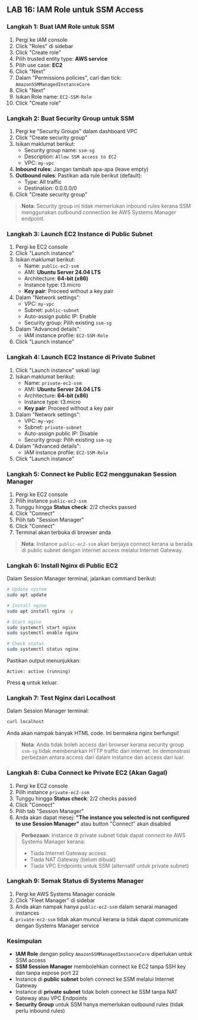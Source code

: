 ## LAB 16: IAM Role untuk SSM Access

### Langkah 1: Buat IAM Role untuk SSM

1. Pergi ke IAM console
2. Click "Roles" di sidebar
3. Click "Create role"
4. Pilih trusted entity type: **AWS service**
5. Pilih use case: **EC2**
6. Click "Next"
7. Dalam "Permissions policies", cari dan tick: `AmazonSSMManagedInstanceCore`
8. Click "Next"
9. Isikan Role name: `EC2-SSM-Role`
10. Click "Create role"

### Langkah 2: Buat Security Group untuk SSM

1. Pergi ke "Security Groups" dalam dashboard VPC
2. Click "Create security group"
3. Isikan maklumat berikut:
   - Security group name: `ssm-sg`
   - Description: `Allow SSM access to EC2`
   - VPC: `my-vpc`
4. **Inbound rules**: Jangan tambah apa-apa (leave empty)
5. **Outbound rules**: Pastikan ada rule berikut (default):
   - Type: All traffic
   - Destination: 0.0.0.0/0
6. Click "Create security group"

> **Nota**: Security group ini tidak memerlukan inbound rules kerana SSM menggunakan outbound connection ke AWS Systems Manager endpoint.

### Langkah 3: Launch EC2 Instance di Public Subnet

1. Pergi ke EC2 console
2. Click "Launch instance"
3. Isikan maklumat berikut:
   - Name: `public-ec2-ssm`
   - AMI: **Ubuntu Server 24.04 LTS**
   - Architecture: **64-bit (x86)**
   - Instance type: t3.micro
   - **Key pair**: Proceed without a key pair
4. Dalam "Network settings":
   - VPC: `my-vpc`
   - Subnet: `public-subnet`
   - Auto-assign public IP: Enable
   - Security group: Pilih existing `ssm-sg`
5. Dalam "Advanced details":
   - IAM instance profile: `EC2-SSM-Role`
6. Click "Launch instance"

### Langkah 4: Launch EC2 Instance di Private Subnet

1. Click "Launch instance" sekali lagi
2. Isikan maklumat berikut:
   - Name: `private-ec2-ssm`
   - AMI: **Ubuntu Server 24.04 LTS**
   - Architecture: **64-bit (x86)**
   - Instance type: t3.micro
   - **Key pair**: Proceed without a key pair
3. Dalam "Network settings":
   - VPC: `my-vpc`
   - Subnet: `private-subnet`
   - Auto-assign public IP: Disable
   - Security group: Pilih existing `ssm-sg`
4. Dalam "Advanced details":
   - IAM instance profile: `EC2-SSM-Role`
5. Click "Launch instance"

### Langkah 5: Connect ke Public EC2 menggunakan Session Manager

1. Pergi ke EC2 console
2. Pilih instance `public-ec2-ssm`
3. Tunggu hingga **Status check**: 2/2 checks passed
4. Click "Connect"
5. Pilih tab "Session Manager"
6. Click "Connect"
7. Terminal akan terbuka di browser anda

> **Nota**: Instance `public-ec2-ssm` akan berjaya connect kerana ia berada di public subnet dengan internet access melalui Internet Gateway.

### Langkah 6: Install Nginx di Public EC2

Dalam Session Manager terminal, jalankan command berikut:

```bash
# Update system
sudo apt update

# Install nginx
sudo apt install nginx -y

# Start nginx
sudo systemctl start nginx
sudo systemctl enable nginx

# Check status
sudo systemctl status nginx
```

Pastikan output menunjukkan:
```
Active: active (running)
```

Press **q** untuk keluar.

### Langkah 7: Test Nginx dari Localhost

Dalam Session Manager terminal:

```bash
curl localhost
```

Anda akan nampak banyak HTML code. Ini bermakna nginx berfungsi!

> **Nota**: Anda tidak boleh access dari browser kerana security group `ssm-sg` tidak membenarkan HTTP traffic dari internet. Ini demonstrasi perbezaan antara access dari dalam instance dan access dari luar.

### Langkah 8: Cuba Connect ke Private EC2 (Akan Gagal)

1. Pergi ke EC2 console
2. Pilih instance `private-ec2-ssm`
3. Tunggu hingga **Status check**: 2/2 checks passed
4. Click "Connect"
5. Pilih tab "Session Manager"
6. Anda akan dapat mesej: **"The instance you selected is not configured to use Session Manager"** atau button "Connect" akan disabled

> **Perbezaan**: Instance di private subnet tidak dapat connect ke AWS Systems Manager kerana:
> - Tiada Internet Gateway access
> - Tiada NAT Gateway (belum dibuat)
> - Tiada VPC Endpoints untuk SSM (alternatif untuk private subnet)

### Langkah 9: Semak Status di Systems Manager

1. Pergi ke AWS Systems Manager console
2. Click "Fleet Manager" di sidebar
3. Anda akan nampak hanya `public-ec2-ssm` dalam senarai managed instances
4. `private-ec2-ssm` tidak akan muncul kerana ia tidak dapat communicate dengan Systems Manager service

### Kesimpulan

- **IAM Role** dengan policy `AmazonSSMManagedInstanceCore` diperlukan untuk SSM access
- **SSM Session Manager** membolehkan connect ke EC2 tanpa SSH key dan tanpa expose port 22
- Instance di **public subnet** boleh connect ke SSM melalui Internet Gateway
- Instance di **private subnet** tidak boleh connect ke SSM tanpa NAT Gateway atau VPC Endpoints
- **Security Group** untuk SSM hanya memerlukan outbound rules (tidak perlu inbound rules)
